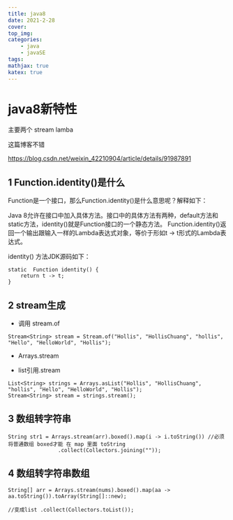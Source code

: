 ```yaml
---
title: java8
date: 2021-2-28
cover:
top_img:
categories: 
    - java
    - javaSE
tags: 
mathjax: true
katex: true
---
```

# java8新特性

主要两个 stream lamba

这篇博客不错

https://blog.csdn.net/weixin_42210904/article/details/91987891

## 1 Function.identity()是什么

Function是一个接口，那么Function.identity()是什么意思呢？解释如下：

Java 8允许在接口中加入具体方法。接口中的具体方法有两种，default方法和static方法，identity()就是Function接口的一个静态方法。
Function.identity()返回一个输出跟输入一样的Lambda表达式对象，等价于形如t -> t形式的Lambda表达式。

identity() 方法JDK源码如下：

    static  Function identity() {
        return t -> t;
    }
    
## 2 stream生成
- 调用 stream.of
```
Stream<String> stream = Stream.of("Hollis", "HollisChuang", "hollis", "Hello", "HelloWorld", "Hollis");
```
- Arrays.stream

- list引用.stream
```
List<String> strings = Arrays.asList("Hollis", "HollisChuang", "hollis", "Hello", "HelloWorld", "Hollis");
Stream<String> stream = strings.stream();
```

## 3 数组转字符串

```
String str1 = Arrays.stream(arr).boxed().map(i -> i.toString()) //必须将普通数组 boxed才能 在 map 里面 toString
				.collect(Collectors.joining(""));
```

##  4 数组转字符串数组

```
String[] arr = Arrays.stream(nums).boxed().map(aa -> aa.toString()).toArray(String[]::new);

//变成list .collect(Collectors.toList());
```
